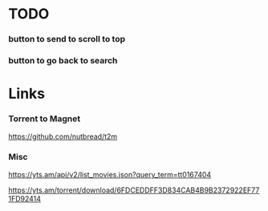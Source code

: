 # TODO

### button to send to scroll to top
### button to go back to search

# Links

### Torrent to Magnet
https://github.com/nutbread/t2m

### Misc

https://yts.am/api/v2/list_movies.json?query_term=tt0167404

https://yts.am/torrent/download/6FDCEDDFF3D834CAB4B9B2372922EF771FD92414

